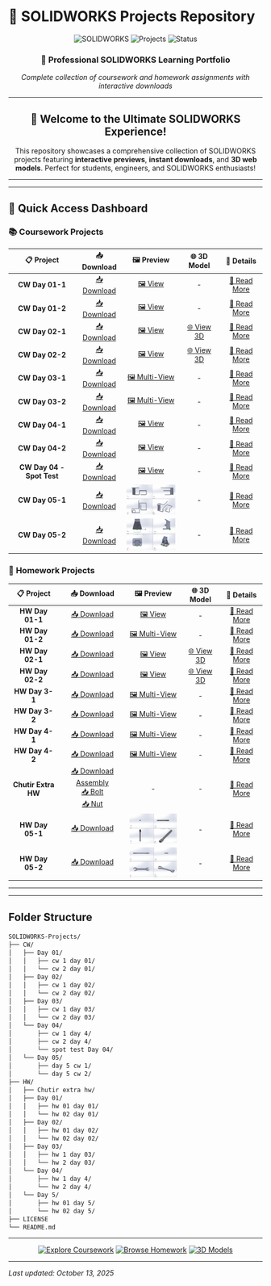 # 🎯 SOLIDWORKS Projects Repository

<div align="center">

![SOLIDWORKS](https://img.shields.io/badge/SOLIDWORKS-Projects-red?style=for-the-badge&logo=solidworks)
![Projects](https://img.shields.io/badge/Projects-12+-blue?style=for-the-badge)
![Status](https://img.shields.io/badge/Status-Active-success?style=for-the-badge)

### 🚀 **Professional SOLIDWORKS Learning Portfolio**
*Complete collection of coursework and homework assignments with interactive downloads*

---

## 🌟 **Welcome to the Ultimate SOLIDWORKS Experience!**

This repository showcases a comprehensive collection of SOLIDWORKS projects featuring **interactive previews**, **instant downloads**, and **3D web models**. Perfect for students, engineers, and SOLIDWORKS enthusiasts!

</div>

---

---

## 🚀 **Quick Access Dashboard**

### 📚 **Coursework Projects**

<div align="center">

| 📋 **Project** | 📥 **Download** | 🖼️ **Preview** | 🌐 **3D Model** | 📂 **Details** |
|:---:|:---:|:---:|:---:|:---:|
| **CW Day 01-1** | [📥 Download](CW/Day%2001/cw%201%20day%2001/cWW1.SLDPRT) | [🖼️ View](CW/Day%2001/cw%201%20day%2001/cw%201.png) | - | [📖 Read More](CW/Day%2001/cw%201%20day%2001/README.md) |
| **CW Day 01-2** | [📥 Download](CW/Day%2001/cw%202%20day%2001/cw2.SLDPRT) | [🖼️ View](CW/Day%2001/cw%202%20day%2001/cw%202.png) | - | [📖 Read More](CW/Day%2001/cw%202%20day%2001/README.md) |
| **CW Day 02-1** | [📥 Download](CW/Day%2002/cw%201%20day%2002/cw%203%20DAY%2002,%2001.SLDPRT) | [🖼️ View](CW/Day%2002/cw%201%20day%2002/cw%203%20DAY%2002,%2001.JPG) | [🌐 View 3D](CW/Day%2002/cw%201%20day%2002/cw_3_day_02,_01.glb) | [📖 Read More](CW/Day%2002/cw%201%20day%2002/README.md) |
| **CW Day 02-2** | [📥 Download](CW/Day%2002/cw%202%20day%2002/cw%20%20DAY%2002,%2002.SLDPRT) | [🖼️ View](CW/Day%2002/cw%202%20day%2002/cw%20%20DAY%2002,%2002.JPG) | [🌐 View 3D](CW/Day%2002/cw%202%20day%2002/cw%20%20DAY%2002,%2002.glb) | [📖 Read More](CW/Day%2002/cw%202%20day%2002/README.md) |
| **CW Day 03-1** | [📥 Download](CW/Day%2003/cw%201%20day%2003/cw%2001,%20day%2003.SLDPRT) | [🖼️ Multi-View](CW/Day%2003/cw%201%20day%2003/README.md) | - | [📖 Read More](CW/Day%2003/cw%201%20day%2003/README.md) |
| **CW Day 03-2** | [📥 Download](CW/Day%2003/cw%202%20day%2003/cw%2002,%20day%2003.SLDPRT) | [🖼️ Multi-View](CW/Day%2003/cw%202%20day%2003/README.md) | - | [📖 Read More](CW/Day%2003/cw%202%20day%2003/README.md) |
| **CW Day 04-1** | [📥 Download](CW/Day%2004/cw%201%20day%204/cw%2001.SLDPRT) | [🖼️ View](CW/Day%2004/cw%201%20day%204/Screenshot%202025-10-13%20032712.png) | - | [📖 Read More](CW/Day%2004/cw%201%20day%204/README.md) |
| **CW Day 04-2** | [📥 Download](CW/Day%2004/cw%202%20day%204/cw%2002.SLDPRT) | [🖼️ View](CW/Day%2004/cw%202%20day%204/Screenshot%202025-10-13%20032801.png) | - | [📖 Read More](CW/Day%2004/cw%202%20day%204/README.md) |
| **CW Day 04 - Spot Test** | [📥 Download](CW/Day%2004/spot%20test%20Day%2004/cw%20spot%20test.SLDPRT) | [🖼️ View](CW/Day%2004/spot%20test%20Day%2004/Screenshot%202025-10-13%20032734.png) | - | [📖 Read More](CW/Day%2004/spot%20test%20Day%2004/README.md) |
| **CW Day 05-1** | [📥 Download](CW/Day%2005/day%205%20cw%201/day%205%20cw%201.SLDPRT) | <img src="CW/Day%2005/day%205%20cw%201/Screenshot%202025-10-20%20122707.png" alt="CW Day 05-1 preview" width="120" /> | - | [📖 Read More](CW/Day%2005/day%205%20cw%201/README.md) |
| **CW Day 05-2** | [📥 Download](CW/Day%2005/day%205%20cw%202/day%205%20cw%202.SLDPRT) | <img src="CW/Day%2005/day%205%20cw%202/Screenshot%202025-10-20%20122757.png" alt="CW Day 05-2 preview" width="120" /> | - | [📖 Read More](CW/Day%2005/day%205%20cw%202/README.md) |

</div>

### 📝 **Homework Projects**

<div align="center">

| 📋 **Project** | 📥 **Download** | 🖼️ **Preview** | 🌐 **3D Model** | 📂 **Details** |
|:---:|:---:|:---:|:---:|:---:|
| **HW Day 01-1** | [📥 Download](HW/Day%2001/hw%2001%20day%2001/HW%201.SLDPRT) | [🖼️ View](HW/Day%2001/hw%2001%20day%2001/hw%201.png) | - | [📖 Read More](HW/Day%2001/hw%2001%20day%2001/README.md) |
| **HW Day 01-2** | [📥 Download](HW/Day%2001/hw%2002%20day%2001/HW%202.SLDPRT) | [🖼️ Multi-View](HW/Day%2001/hw%2002%20day%2001/README.md) | - | [📖 Read More](HW/Day%2001/hw%2002%20day%2001/README.md) |
| **HW Day 02-1** | [📥 Download](HW/Day%2002/hw%2001%20day%2002/HW%203%20DAY%2002,%2001.SLDPRT) | [🖼️ View](HW/Day%2002/hw%2001%20day%2002/HW%203%20DAY%2002,%2001.JPG) | [🌐 View 3D](HW/Day%2002/hw%2001%20day%2002/hw_3_day_02,_01.glb) | [📖 Read More](HW/Day%2002/hw%2001%20day%2002/README.md) |
| **HW Day 02-2** | [📥 Download](HW/Day%2002/hw%2002%20day%2002/HW%204%20DAY%2002,%2002.SLDPRT) | [🖼️ View](HW/Day%2002/hw%2002%20day%2002/HW%204%20DAY%2002,%2002.JPG) | [🌐 View 3D](HW/Day%2002/hw%2002%20day%2002/hw_4_day_02,_02.glb) | [📖 Read More](HW/Day%2002/hw%2002%20day%2002/README.md) |
| **HW Day 3-1** | [📥 Download](HW/Day%2003/hw%201%20day%2003/hw%20day%203,%2001.SLDPRT) | [🖼️ Multi-View](HW/Day%2003/hw%201%20day%2003/README.md) | - | [📖 Read More](HW/Day%2003/hw%201%20day%2003/README.md) |
| **HW Day 3-2** | [📥 Download](HW/Day%2003/hw%202%20day%2003/hw%20day%203,%2002.SLDPRT) | [🖼️ Multi-View](HW/Day%2003/hw%202%20day%2003/README.md) | - | [📖 Read More](HW/Day%2003/hw%202%20day%2003/README.md) |
| **HW Day 4-1** | [📥 Download](HW/Day%2004/hw%201%20day%204/02.SLDPRT) | [🖼️ Multi-View](HW/Day%2004/hw%201%20day%204/README.md) | - | [📖 Read More](HW/Day%2004/hw%201%20day%204/README.md) |
| **HW Day 4-2** | [📥 Download](HW/Day%2004/hw%202%20day%204/01.SLDPRT) | [🖼️ Multi-View](HW/Day%2004/hw%202%20day%204/README.md) | - | [📖 Read More](HW/Day%2004/hw%202%20day%204/README.md) |
| **Chutir Extra HW** | [📥 Download Assembly](HW/Chutir%20extra%20hw/Assem1.SLDASM) <br> [📥 Bolt](HW/Chutir%20extra%20hw/bolt.SLDPRT) <br> [📥 Nut](HW/Chutir%20extra%20hw/nut.SLDPRT) | - | - | [📖 Read More](HW/Chutir%20extra%20hw/README.md) |
| **HW Day 05-1** | [📥 Download](HW/Day%205/hw%2001%20day%205/hw%2001%20day%205%20drill.SLDPRT) | <img src="HW/Day%205/hw%2001%20day%205/Screenshot%202025-10-19%20225850.png" alt="HW Day 05-1 preview" width="120" /> | - | [📖 Read More](HW/Day%205/hw%2001%20day%205/README.md) |
| **HW Day 05-2** | [📥 Download](HW/Day%205/hw%2002%20day%205/hw%2002%20day%205%20spanner%20main.SLDPRT) | <img src="HW/Day%205/hw%2002%20day%205/Screenshot%202025-10-20%20120639.png" alt="HW Day 05-2 preview" width="120" /> | - | [📖 Read More](HW/Day%205/hw%2002%20day%205/README.md) |

</div>

---

---

##  Folder Structure

```
SOLIDWORKS-Projects/
├── CW/
│   ├── Day 01/
│   │   ├── cw 1 day 01/
│   │   └── cw 2 day 01/
│   ├── Day 02/
│   │   ├── cw 1 day 02/
│   │   └── cw 2 day 02/
│   ├── Day 03/
│   │   ├── cw 1 day 03/
│   │   └── cw 2 day 03/
│   └── Day 04/
│       ├── cw 1 day 4/
│       ├── cw 2 day 4/
│       └── spot test Day 04/
│   └── Day 05/
│       ├── day 5 cw 1/
│       └── day 5 cw 2/
├── HW/
│   ├── Chutir extra hw/
│   ├── Day 01/
│   │   ├── hw 01 day 01/
│   │   └── hw 02 day 01/
│   ├── Day 02/
│   │   ├── hw 01 day 02/
│   │   └── hw 02 day 02/
│   ├── Day 03/
│   │   ├── hw 1 day 03/
│   │   └── hw 2 day 03/
│   └── Day 04/
│       ├── hw 1 day 4/
│       └── hw 2 day 4/
│   └── Day 5/
│       ├── hw 01 day 5/
│       └── hw 02 day 5/
├── LICENSE
└── README.md
```
---

<div align="center">

[![Explore Coursework](https://img.shields.io/badge/📚_Coursework-blue?style=for-the-badge)](CW/)
[![Browse Homework](https://img.shields.io/badge/📝_Homework-green?style=for-the-badge)](HW/)
[![3D Models](https://img.shields.io/badge/🌐_3D_Models-purple?style=for-the-badge)](CW/Day%2002/cw%201%20day%2002/README.md)

</div>

---

*Last updated: October 13, 2025*

